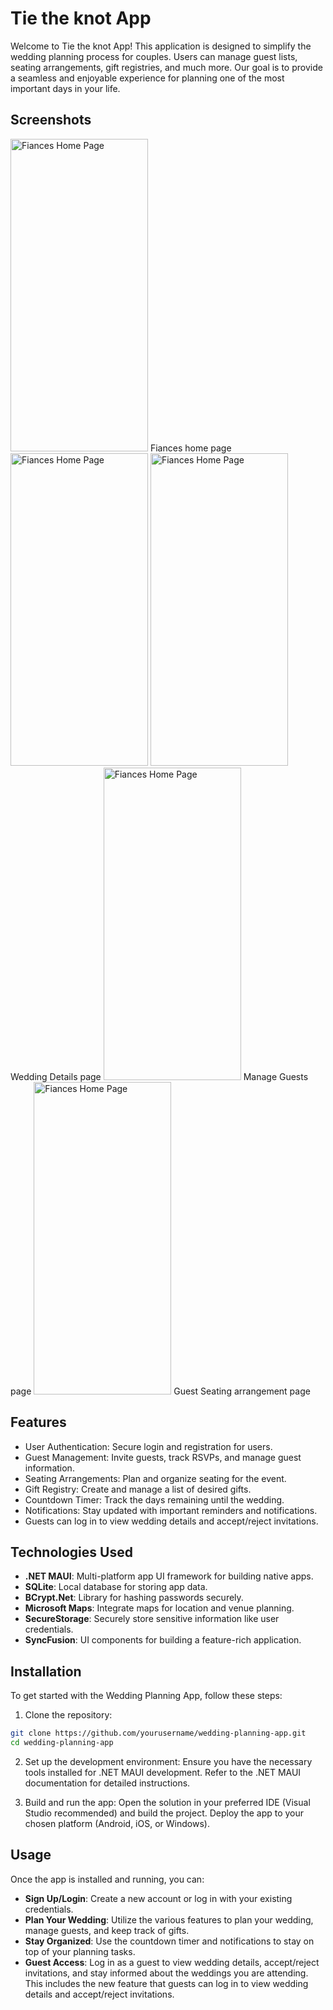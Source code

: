 # Tie the knot App
Welcome to Tie the knot App! This application is designed to simplify the wedding planning process for couples. Users can manage guest lists, seating arrangements, gift registries, and much more. Our goal is to provide a seamless and enjoyable experience for planning one of the most important days in your life.

## Screenshots
<img src="https://github.com/user-attachments/assets/87f88feb-06f1-4200-abcf-796b89a06766" alt="Fiances Home Page" width="220" height="500">
Fiances home page

<img src="https://github.com/user-attachments/assets/caafab24-4953-42c3-b3aa-4dfba58bf2dc" alt="Fiances Home Page" width="220" height="500">
<img src="https://github.com/user-attachments/assets/5f634cb3-7915-47cd-81c1-2fb1d93ee0cc" alt="Fiances Home Page" width="220" height="500">
Wedding Details page

<img src="https://github.com/user-attachments/assets/f4dea88f-2505-48ab-96de-4444c7999d5e" alt="Fiances Home Page" width="220" height="500">
Manage Guests page

<img src="https://github.com/user-attachments/assets/8ede9ea5-c93e-4b00-bcaf-8264a7b4a4fb" alt="Fiances Home Page" width="220" height="500">
Guest Seating arrangement page

## Features
- User Authentication: Secure login and registration for users.
- Guest Management: Invite guests, track RSVPs, and manage guest information.
- Seating Arrangements: Plan and organize seating for the event.
- Gift Registry: Create and manage a list of desired gifts.
- Countdown Timer: Track the days remaining until the wedding.
- Notifications: Stay updated with important reminders and notifications.
- Guests can log in to view wedding details and accept/reject invitations.

## Technologies Used
- **.NET MAUI**: Multi-platform app UI framework for building native apps.
- **SQLite**: Local database for storing app data.
- **BCrypt.Net**: Library for hashing passwords securely.
- **Microsoft Maps**: Integrate maps for location and venue planning.
- **SecureStorage**: Securely store sensitive information like user credentials.
- **SyncFusion**: UI components for building a feature-rich application.

## Installation
To get started with the Wedding Planning App, follow these steps:

1. Clone the repository:
```sh
git clone https://github.com/yourusername/wedding-planning-app.git
cd wedding-planning-app
```

2. Set up the development environment:
Ensure you have the necessary tools installed for .NET MAUI development. Refer to the .NET MAUI documentation for detailed instructions.

3. Build and run the app:
Open the solution in your preferred IDE (Visual Studio recommended) and build the project. Deploy the app to your chosen platform (Android, iOS, or Windows).

## Usage
Once the app is installed and running, you can:

- **Sign Up/Login**: Create a new account or log in with your existing credentials.
- **Plan Your Wedding**: Utilize the various features to plan your wedding, manage guests, and keep track of gifts.
- **Stay Organized**: Use the countdown timer and notifications to stay on top of your planning tasks.
- **Guest Access**: Log in as a guest to view wedding details, accept/reject invitations, and stay informed about the weddings you are attending. 
This includes the new feature that guests can log in to view wedding details and accept/reject invitations.

